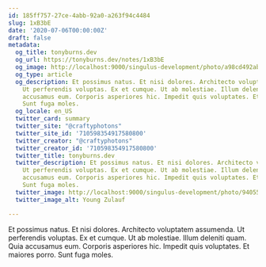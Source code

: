 ```yaml
---
id: 185ff757-27ce-4abb-92a0-a263f94c4484
slug: 1xB3bE
date: '2020-07-06T00:00:00Z'
draft: false
metadata:
  og_title: tonyburns.dev
  og_url: https://tonyburns.dev/notes/1xB3bE
  og_image: http://localhost:9000/singulus-development/photo/a98cd492ab15830e58c1bb750cdb852f.jpeg
  og_type: article
  og_description: Et possimus natus. Et nisi dolores. Architecto voluptatem assumenda.
    Ut perferendis voluptas. Ex et cumque. Ut ab molestiae. Illum deleniti quam. Quia
    accusamus eum. Corporis asperiores hic. Impedit quis voluptates. Et maiores porro.
    Sunt fuga moles.
  og_locale: en_US
  twitter_card: summary
  twitter_site: "@craftyphotons"
  twitter_site_id: '710598354917580800'
  twitter_creator: "@craftyphotons"
  twitter_creator_id: '710598354917580800'
  twitter_title: tonyburns.dev
  twitter_description: Et possimus natus. Et nisi dolores. Architecto voluptatem assumenda.
    Ut perferendis voluptas. Ex et cumque. Ut ab molestiae. Illum deleniti quam. Quia
    accusamus eum. Corporis asperiores hic. Impedit quis voluptates. Et maiores porro.
    Sunt fuga moles.
  twitter_image: http://localhost:9000/singulus-development/photo/9405525f92f5b393ab07f49c89bff587.jpeg
  twitter_image_alt: Young Zulauf

---
```


Et possimus natus. Et nisi dolores. Architecto voluptatem assumenda. Ut perferendis voluptas. Ex et cumque. Ut ab molestiae. Illum deleniti quam. Quia accusamus eum. Corporis asperiores hic. Impedit quis voluptates. Et maiores porro. Sunt fuga moles.

